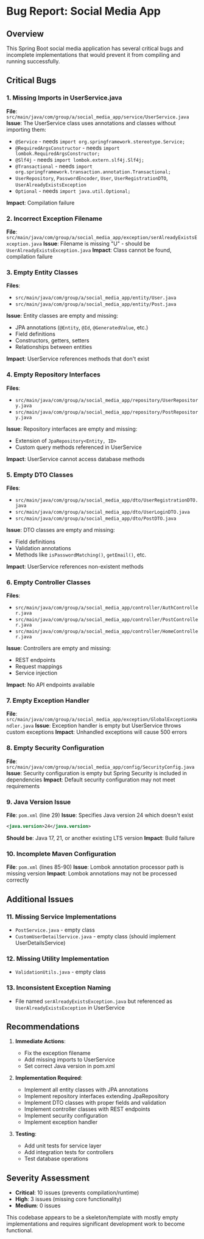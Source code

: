 # Bug Report: Social Media App

## Overview
This Spring Boot social media application has several critical bugs and incomplete implementations that would prevent it from compiling and running successfully.

## Critical Bugs

### 1. **Missing Imports in UserService.java**
**File**: `src/main/java/com/group/a/social_media_app/service/UserService.java`
**Issue**: The UserService class uses annotations and classes without importing them:
- `@Service` - needs `import org.springframework.stereotype.Service;`
- `@RequiredArgsConstructor` - needs `import lombok.RequiredArgsConstructor;`
- `@Slf4j` - needs `import lombok.extern.slf4j.Slf4j;`
- `@Transactional` - needs `import org.springframework.transaction.annotation.Transactional;`
- `UserRepository`, `PasswordEncoder`, `User`, `UserRegistrationDTO`, `UserAlreadyExistsException`
- `Optional` - needs `import java.util.Optional;`

**Impact**: Compilation failure

### 2. **Incorrect Exception Filename**
**File**: `src/main/java/com/group/a/social_media_app/exception/serAlreadyExistsException.java`
**Issue**: Filename is missing "U" - should be `UserAlreadyExistsException.java`
**Impact**: Class cannot be found, compilation failure

### 3. **Empty Entity Classes**
**Files**: 
- `src/main/java/com/group/a/social_media_app/entity/User.java`
- `src/main/java/com/group/a/social_media_app/entity/Post.java`

**Issue**: Entity classes are empty and missing:
- JPA annotations (`@Entity`, `@Id`, `@GeneratedValue`, etc.)
- Field definitions
- Constructors, getters, setters
- Relationships between entities

**Impact**: UserService references methods that don't exist

### 4. **Empty Repository Interfaces**
**Files**: 
- `src/main/java/com/group/a/social_media_app/repository/UserRepository.java`
- `src/main/java/com/group/a/social_media_app/repository/PostRepository.java`

**Issue**: Repository interfaces are empty and missing:
- Extension of `JpaRepository<Entity, ID>`
- Custom query methods referenced in UserService

**Impact**: UserService cannot access database methods

### 5. **Empty DTO Classes**
**Files**: 
- `src/main/java/com/group/a/social_media_app/dto/UserRegistrationDTO.java`
- `src/main/java/com/group/a/social_media_app/dto/UserLoginDTO.java`
- `src/main/java/com/group/a/social_media_app/dto/PostDTO.java`

**Issue**: DTO classes are empty and missing:
- Field definitions
- Validation annotations
- Methods like `isPasswordMatching()`, `getEmail()`, etc.

**Impact**: UserService references non-existent methods

### 6. **Empty Controller Classes**
**Files**: 
- `src/main/java/com/group/a/social_media_app/controller/AuthController.java`
- `src/main/java/com/group/a/social_media_app/controller/PostController.java`
- `src/main/java/com/group/a/social_media_app/controller/HomeController.java`

**Issue**: Controllers are empty and missing:
- REST endpoints
- Request mappings
- Service injection

**Impact**: No API endpoints available

### 7. **Empty Exception Handler**
**File**: `src/main/java/com/group/a/social_media_app/exception/GlobalExceptionHandler.java`
**Issue**: Exception handler is empty but UserService throws custom exceptions
**Impact**: Unhandled exceptions will cause 500 errors

### 8. **Empty Security Configuration**
**File**: `src/main/java/com/group/a/social_media_app/config/SecurityConfig.java`
**Issue**: Security configuration is empty but Spring Security is included in dependencies
**Impact**: Default security configuration may not meet requirements

### 9. **Java Version Issue**
**File**: `pom.xml` (line 29)
**Issue**: Specifies Java version 24 which doesn't exist
```xml
<java.version>24</java.version>
```
**Should be**: Java 17, 21, or another existing LTS version
**Impact**: Build failure

### 10. **Incomplete Maven Configuration**
**File**: `pom.xml` (lines 85-90)
**Issue**: Lombok annotation processor path is missing version
**Impact**: Lombok annotations may not be processed correctly

## Additional Issues

### 11. **Missing Service Implementations**
- `PostService.java` - empty class
- `CustomUserDetailService.java` - empty class (should implement UserDetailsService)

### 12. **Missing Utility Implementation**
- `ValidationUtils.java` - empty class

### 13. **Inconsistent Exception Naming**
- File named `serAlreadyExistsException.java` but referenced as `UserAlreadyExistsException` in UserService

## Recommendations

1. **Immediate Actions**:
   - Fix the exception filename
   - Add missing imports to UserService
   - Set correct Java version in pom.xml

2. **Implementation Required**:
   - Implement all entity classes with JPA annotations
   - Implement repository interfaces extending JpaRepository
   - Implement DTO classes with proper fields and validation
   - Implement controller classes with REST endpoints
   - Implement security configuration
   - Implement exception handler

3. **Testing**:
   - Add unit tests for service layer
   - Add integration tests for controllers
   - Test database operations

## Severity Assessment
- **Critical**: 10 issues (prevents compilation/runtime)
- **High**: 3 issues (missing core functionality)
- **Medium**: 0 issues

This codebase appears to be a skeleton/template with mostly empty implementations and requires significant development work to become functional.